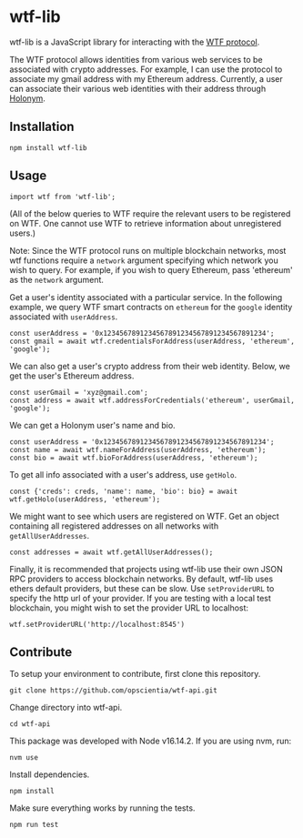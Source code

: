 # wtf-lib
wtf-lib is a JavaScript library for interacting with the [WTF protocol](https://github.com/opscientia/DIDJWT).

The WTF protocol allows identities from various web services to be associated with crypto addresses. For example, I can use the protocol to associate my gmail address with my Ethereum address. Currently, a user can associate their various web identities with their address through [Holonym](https://holo.pizza/).

## Installation

    npm install wtf-lib

## Usage

    import wtf from 'wtf-lib';

(All of the below queries to WTF require the relevant users to be registered on WTF. One cannot use WTF to retrieve information about unregistered users.)

Note: Since the WTF protocol runs on multiple blockchain networks, most wtf functions require a `network` argument specifying which network you wish to query. For example, if you wish to query Ethereum, pass 'ethereum' as the `network` argument.

Get a user's identity associated with a particular service. In the following example, we query WTF smart contracts on `ethereum` for the `google` identity associated with `userAddress`.

    const userAddress = '0x1234567891234567891234567891234567891234';
    const gmail = await wtf.credentialsForAddress(userAddress, 'ethereum', 'google');

We can also get a user's crypto address from their web identity. Below, we get the user's Ethereum address.

    const userGmail = 'xyz@gmail.com';
    const address = await wtf.addressForCredentials('ethereum', userGmail, 'google');

We can get a Holonym user's name and bio.

    const userAddress = '0x1234567891234567891234567891234567891234';
    const name = await wtf.nameForAddress(userAddress, 'ethereum');
    const bio = await wtf.bioForAddress(userAddress, 'ethereum');

To get all info associated with a user's address, use `getHolo`. 

    const {'creds': creds, 'name': name, 'bio': bio} = await wtf.getHolo(userAddress, 'ethereum');

We might want to see which users are registered on WTF. Get an object containing all registered addresses on all networks with `getAllUserAddresses`.

    const addresses = await wtf.getAllUserAddresses();

Finally, it is recommended that projects using wtf-lib use their own JSON RPC providers to access blockchain networks. By default, wtf-lib uses ethers default providers, but these can be slow. Use `setProviderURL` to specify the http url of your provider. If you are testing with a local test blockchain, you might wish to set the provider URL to localhost:

    wtf.setProviderURL('http://localhost:8545')

## Contribute
To setup your environment to contribute, first clone this repository.

    git clone https://github.com/opscientia/wtf-api.git
    
Change directory into wtf-api.

    cd wtf-api

This package was developed with Node v16.14.2. If you are using nvm, run:

    nvm use

Install dependencies.

    npm install

Make sure everything works by running the tests.

    npm run test
